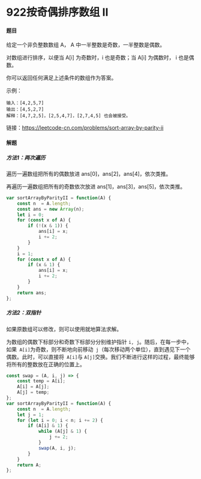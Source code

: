 # 922按奇偶排序数组 II

#### 题目

给定一个非负整数数组 A， A 中一半整数是奇数，一半整数是偶数。

对数组进行排序，以便当 A[i] 为奇数时，i 也是奇数；当 A[i] 为偶数时， i 也是偶数。

你可以返回任何满足上述条件的数组作为答案。

示例：

```
输入：[4,2,5,7]
输出：[4,5,2,7]
解释：[4,7,2,5]，[2,5,4,7]，[2,7,4,5] 也会被接受。
```

链接：https://leetcode-cn.com/problems/sort-array-by-parity-ii



#### 解题

##### 方法1：两次遍历

遍历一遍数组把所有的偶数放进 ans[0]，ans[2]，ans[4]，依次类推。

再遍历一遍数组把所有的奇数依次放进 ans[1]，ans[3]，ans[5]，依次类推。

```javascript
var sortArrayByParityII = function(A) {
    const n  = A.length;
    const ans = new Array(n);
    let i = 0;
    for (const x of A) {
        if (!(x & 1)) {
            ans[i] = x;
            i += 2;
        } 
    }
    i = 1;
    for (const x of A) {
        if (x & 1) {
            ans[i] = x;
            i += 2;
        }
    }
    return ans;
};
```



##### 方法2：双指针

如果原数组可以修改，则可以使用就地算法求解。

为数组的偶数下标部分和奇数下标部分分别维护指针 `i, j`。随后，在每一步中，如果` A[i]`为奇数，则不断地向前移动` j`（每次移动两个单位），直到遇见下一个偶数。此时，可以直接将` A[i]`与 `A[j]`交换。我们不断进行这样的过程，最终能够将所有的整数放在正确的位置上。

```javascript
const swap = (A, i, j) => {
    const temp = A[i];
    A[i] = A[j];
    A[j] = temp;
};
var sortArrayByParityII = function(A) {
    const n  = A.length;
    let j = 1;
    for (let i = 0; i < n; i += 2) {
        if (A[i] & 1) {
            while (A[j] & 1) {
                j += 2;
            }
            swap(A, i, j);
        }
    }   
    return A;
};
```

